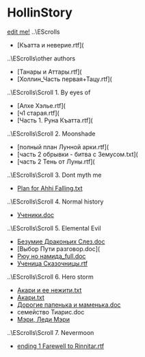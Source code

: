 # HollinStory
[edit me!](https://github.com/vergona/HollinStory/edit/master/README.md)
..\EScrolls

- [Къатта и неверие.rtf](

..\EScrolls\other authors

- [Танары и Аттары.rtf](
- [Холлин_Часть первая+Тацу.rtf](

..\EScrolls\Scroll 1. By eyes of

- [Алхе Хэлье.rtf](
- [ч1 старая.rtf](
- [Часть 1. Руна Къатта.rtf](

..\EScrolls\Scroll 2. Moonshade

- [полный план Лунной арки.rtf](
- [часть 2 обрывки - битва с Земусом.txt](
- [часть 2 Тень от Луны.rtf](

..\EScrolls\Scroll 3. Dont myth me

- [Plan for Ahhi Falling.txt](https://vergona.github.io/HollinStory/Scroll%203.%20Dont%20myth%20me/S3_Ahhi_falling.txt)

..\EScrolls\Scroll 4. Normal history

- [Ученики.doc](https://vergona.github.io/HollinStory/Scroll%204.%20Normal%20history/S4_Blesslings(Galibar).txt)

..\EScrolls\Scroll 5. Elemental Evil

- [Безумие Драконьих Слез.doc](https://vergona.github.io/HollinStory/Scroll%205.%20Elemental%20Evil/S5_Dragon_Despair.txt)
- [Выбор Пути разговор.doc](
- [Рюу но намида_full.doc](https://vergona.github.io/HollinStory/Scroll%205.%20Elemental%20Evil/S5_Ryuu_no_namida.txt)
- [Ученица Сказочницы.rtf](https://vergona.github.io/HollinStory/Scroll%205.%20Elemental%20Evil/S5_Tail-teller_apprentice.txt)

..\EScrolls\Scroll 6. Hero storm

- [Акари и ее нежити.txt](https://vergona.github.io/HollinStory/Scroll%206.%20Hero%20storm/S6_Akari_n_undead.txt)
- [Акари.txt](https://vergona.github.io/HollinStory/Scroll%206.%20Hero%20storm/S6_Akari.txt)
- [Дорогие папенька и маменька.doc](https://vergona.github.io/HollinStory/Scroll%206.%20Hero%20storm/S6_Letter_Shala.txt)
- семейство Тиарис.doc
- [Мэри, Леди Мэри](https://vergona.github.io/HollinStory/Scroll%206.%20Hero%20storm/S6_Mary.txt)

..\EScrolls\Scroll 7. Nevermoon

- [ending 1 Farewell to Rinnitar.rtf](https://vergona.github.io/HollinStory/Scroll%207.%20Nevermoon/S7_Farewell_Rinnitar.txt)
